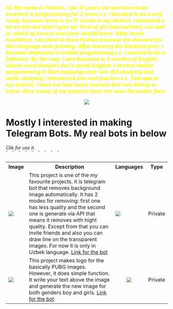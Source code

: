 
<h3 ><i style="color: yellow!important;"> Hi, My name is Firdavs, I am 17 years old and have been involved in programming for 2 years i.e. I decided to do a self study because there is no IT center in my 
district. I stumbled a lot on this but didn’t give up. First of all I learned html, css and js, which of course everyone should learn. After much hesitation, I decided 
to learn Python because the demand for this language was growing. After learning the backend part, I became interested in mobile programming i.e. I wanted to be a 
fullstack. By the way, I saw Backend in 3 months of English videos even though I don’t speak English. I started mobile programming in Dart language and I am still 
studying and while studying I introduced one real practice i.e. Taxi app to my district. I have not had much success but I am thirsty to learn. Also, many of my projects 
have not seen the public face. </i> </h3>

<div align="center">
<img src="https://user-images.githubusercontent.com/84655445/204248391-3020e784-31d4-4230-9444-75c7386d1c1a.png">
</div>

<h1>Mostly I interested in making Telegram Bots. My real bots in below</h1> 
<i>Clik for use it.</i>
<br>

<div style="display:flex">
<a href="https://t.me/orqa_fonni_kesuvchi_bot"> <img src="https://telegra.ph/file/b389a5d8f65ce447b9e5f.png"  width="48%" height="50%" /> </a>
<a href="https://t.me/pubg_nick_logo_bot"> <img src="https://telegra.ph/file/2896e0d5b44b17e0336c1.png"  width="48%" height="50%" /> </a>
<a href="https://t.me/text_to_font_bot"> <img src="https://telegra.ph/file/8bf15abc39a526de99ba8.png"  width="48%" height="50%" /> </a>
<a href="https://t.me/mockup_design_bot"> <img src="https://telegra.ph/file/955587a7d4ecdf55425a4.png"  width="48%" height="50%" /> </a>
<a href="https://t.me/karaoke_maker_bot"> <img src="https://telegra.ph/file/17891e5eabfa2a69e5480.png"  width="48%" height="50%" /> </a>
<a href="https://t.me/jilvador_bot"> <img src="https://telegra.ph/file/8e754147793a0738c60e8.png"  width="48%" height="50%" /> </a>
<a href="https://t.me/math_solver_robot"> <img src="https://telegra.ph/file/3e1deae86690d73f6935a.png"  width="48%" height="50%" /> </a>
<a href="https://t.me/watermarkremover_robot"> <img src="https://user-images.githubusercontent.com/84655445/205696433-f5d6c732-74b4-4802-be4d-e6cab1240742.png"  width="48%" height="50%" /> </a>
 <a href="https://t.me/pro_photolab_bot"> <img src="https://user-images.githubusercontent.com/84655445/209442225-1457a413-ad41-4d5a-b773-2ff942c91e7a.png"  width="48%" height="50%" /> </a>

</div>

<!-- PROJECTS SECTION -->
<table style="width: 100%;">
 
  <!-- HEADER   -->
  <tr>
    <th>Image</th>
    <th>Description</th>
    <th>Languages</th>
    <th>Type</th>
  </tr>
 
<!-- Remove Bg  -->
  <tr>
    <td><img src="https://telegra.ph/file/b389a5d8f65ce447b9e5f.png"></td>
    <td>This project is one of the my favourite projects. It is telegram bot that removes background image automatically. It has 2 modes for removing: first one has less quality and the second one is generate via API that means it removes with hight quality. Except from that you can invite friends and also you can draw line on the transparent images. For now it is only in Uzbek language. <a href="https://t.me/orqa_fonni_kesuvchi_bot">Link for the bot</a></td>
    <td><img src="https://skillicons.dev/icons?i=python&theme=light"></td>
    <td>Private</td>
  </tr>
 
<!-- PUBG LOGO MAKER  -->
  <tr>
    <td><img src="https://telegra.ph/file/2896e0d5b44b17e0336c1.png"></td>
    <td>This project makes logo for the basically PUBG images. However, it does simple function. It write your text above the image and generate the new image for both genders boy and girls. <a href="https://t.me/pubg_nick_logo_bot">Link for the bot</a></td>
    <td style="text-align: center"><img src="https://skillicons.dev/icons?i=python&theme=light"></td>
    <td>Private</td>
  </tr>
 
</table>


